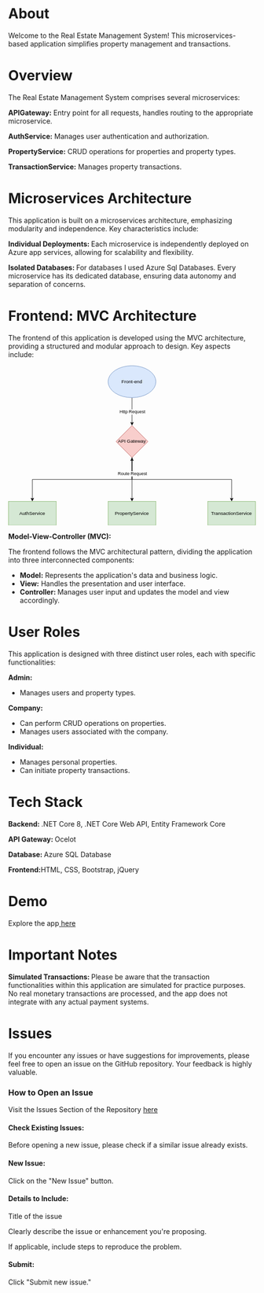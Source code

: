 <h1>About</h1>
<p>Welcome to the Real Estate Management System! This microservices-based application simplifies property management and transactions.</p>

<h1>Overview</h1>
<p>The Real Estate Management System comprises several microservices:</p>

<p><b>APIGateway:</b> Entry point for all requests, handles routing to the appropriate microservice.</p>
<p><b>AuthService:</b> Manages user authentication and authorization.</p>
<p><b>PropertyService:</b> CRUD operations for properties and property types.</p>
<p><b>TransactionService:</b> Manages property transactions.</p>

<h1><b>Microservices Architecture</b></h1>
<p>This application is built on a microservices architecture, emphasizing modularity and independence. Key characteristics include:</p>
<p><b>Individual Deployments: </b>Each microservice is independently deployed on Azure app services, allowing for scalability and flexibility.</p>
<p><b>Isolated Databases: </b>For databases I used Azure Sql Databases. Every microservice has its dedicated database, ensuring data autonomy and separation of concerns.</p>

<h1>Frontend: MVC Architecture</h1>
<p>The frontend of this application is developed using the MVC architecture, providing a structured and modular approach to design. Key aspects include:</p>


<svg xmlns="http://www.w3.org/2000/svg" xmlns:xlink="http://www.w3.org/1999/xlink" version="1.1" width="621px" viewBox="-0.5 -0.5 621 401" content="&lt;mxfile host=&quot;app.diagrams.net&quot; modified=&quot;2024-03-20T09:41:23.932Z&quot; agent=&quot;Mozilla/5.0 (Windows NT 10.0; Win64; x64) AppleWebKit/537.36 (KHTML, like Gecko) Chrome/122.0.0.0 Safari/537.36&quot; etag=&quot;3rZSAV1AwDDXUCGUD5Ih&quot; version=&quot;24.0.7&quot; type=&quot;github&quot;&gt;&#10;  &lt;diagram name=&quot;Page-1&quot; id=&quot;GJ6CLmsnKcf3C3Ws2XPh&quot;&gt;&#10;    &lt;mxGraphModel dx=&quot;1050&quot; dy=&quot;522&quot; grid=&quot;1&quot; gridSize=&quot;10&quot; guides=&quot;1&quot; tooltips=&quot;1&quot; connect=&quot;1&quot; arrows=&quot;1&quot; fold=&quot;1&quot; page=&quot;1&quot; pageScale=&quot;1&quot; pageWidth=&quot;850&quot; pageHeight=&quot;1100&quot; math=&quot;0&quot; shadow=&quot;0&quot;&gt;&#10;      &lt;root&gt;&#10;        &lt;mxCell id=&quot;0&quot; /&gt;&#10;        &lt;mxCell id=&quot;1&quot; parent=&quot;0&quot; /&gt;&#10;        &lt;mxCell id=&quot;o49BstXFcHLmxdN3CpSH-3&quot; style=&quot;edgeStyle=orthogonalEdgeStyle;rounded=0;orthogonalLoop=1;jettySize=auto;html=1;entryX=0.5;entryY=0;entryDx=0;entryDy=0;&quot; edge=&quot;1&quot; parent=&quot;1&quot; source=&quot;o49BstXFcHLmxdN3CpSH-1&quot; target=&quot;o49BstXFcHLmxdN3CpSH-2&quot;&gt;&#10;          &lt;mxGeometry relative=&quot;1&quot; as=&quot;geometry&quot; /&gt;&#10;        &lt;/mxCell&gt;&#10;        &lt;mxCell id=&quot;o49BstXFcHLmxdN3CpSH-4&quot; value=&quot;Http Request&quot; style=&quot;edgeLabel;html=1;align=center;verticalAlign=middle;resizable=0;points=[];&quot; vertex=&quot;1&quot; connectable=&quot;0&quot; parent=&quot;o49BstXFcHLmxdN3CpSH-3&quot;&gt;&#10;          &lt;mxGeometry relative=&quot;1&quot; as=&quot;geometry&quot;&gt;&#10;            &lt;mxPoint as=&quot;offset&quot; /&gt;&#10;          &lt;/mxGeometry&gt;&#10;        &lt;/mxCell&gt;&#10;        &lt;mxCell id=&quot;o49BstXFcHLmxdN3CpSH-1&quot; value=&quot;Front-end&quot; style=&quot;ellipse;whiteSpace=wrap;html=1;fillColor=#dae8fc;strokeColor=#6c8ebf;&quot; vertex=&quot;1&quot; parent=&quot;1&quot;&gt;&#10;          &lt;mxGeometry x=&quot;330&quot; y=&quot;80&quot; width=&quot;120&quot; height=&quot;80&quot; as=&quot;geometry&quot; /&gt;&#10;        &lt;/mxCell&gt;&#10;        &lt;mxCell id=&quot;o49BstXFcHLmxdN3CpSH-8&quot; style=&quot;edgeStyle=orthogonalEdgeStyle;rounded=0;orthogonalLoop=1;jettySize=auto;html=1;entryX=0.5;entryY=0;entryDx=0;entryDy=0;startArrow=classic;startFill=1;exitX=0.5;exitY=1;exitDx=0;exitDy=0;&quot; edge=&quot;1&quot; parent=&quot;1&quot; source=&quot;o49BstXFcHLmxdN3CpSH-2&quot; target=&quot;o49BstXFcHLmxdN3CpSH-5&quot;&gt;&#10;          &lt;mxGeometry relative=&quot;1&quot; as=&quot;geometry&quot; /&gt;&#10;        &lt;/mxCell&gt;&#10;        &lt;mxCell id=&quot;o49BstXFcHLmxdN3CpSH-9&quot; style=&quot;edgeStyle=orthogonalEdgeStyle;rounded=0;orthogonalLoop=1;jettySize=auto;html=1;entryX=0.5;entryY=0;entryDx=0;entryDy=0;&quot; edge=&quot;1&quot; parent=&quot;1&quot; source=&quot;o49BstXFcHLmxdN3CpSH-2&quot; target=&quot;o49BstXFcHLmxdN3CpSH-6&quot;&gt;&#10;          &lt;mxGeometry relative=&quot;1&quot; as=&quot;geometry&quot; /&gt;&#10;        &lt;/mxCell&gt;&#10;        &lt;mxCell id=&quot;o49BstXFcHLmxdN3CpSH-10&quot; style=&quot;edgeStyle=orthogonalEdgeStyle;rounded=0;orthogonalLoop=1;jettySize=auto;html=1;entryX=0.5;entryY=0;entryDx=0;entryDy=0;exitX=0.5;exitY=1;exitDx=0;exitDy=0;&quot; edge=&quot;1&quot; parent=&quot;1&quot; source=&quot;o49BstXFcHLmxdN3CpSH-2&quot; target=&quot;o49BstXFcHLmxdN3CpSH-7&quot;&gt;&#10;          &lt;mxGeometry relative=&quot;1&quot; as=&quot;geometry&quot;&gt;&#10;            &lt;mxPoint x=&quot;390&quot; y=&quot;320&quot; as=&quot;sourcePoint&quot; /&gt;&#10;          &lt;/mxGeometry&gt;&#10;        &lt;/mxCell&gt;&#10;        &lt;mxCell id=&quot;o49BstXFcHLmxdN3CpSH-11&quot; value=&quot;Route Request&quot; style=&quot;edgeLabel;html=1;align=center;verticalAlign=middle;resizable=0;points=[];&quot; vertex=&quot;1&quot; connectable=&quot;0&quot; parent=&quot;o49BstXFcHLmxdN3CpSH-10&quot;&gt;&#10;          &lt;mxGeometry relative=&quot;1&quot; as=&quot;geometry&quot;&gt;&#10;            &lt;mxPoint x=&quot;-125&quot; y=&quot;-15&quot; as=&quot;offset&quot; /&gt;&#10;          &lt;/mxGeometry&gt;&#10;        &lt;/mxCell&gt;&#10;        &lt;mxCell id=&quot;o49BstXFcHLmxdN3CpSH-2&quot; value=&quot;API Gateway&quot; style=&quot;rhombus;whiteSpace=wrap;html=1;fillColor=#f8cecc;strokeColor=#b85450;&quot; vertex=&quot;1&quot; parent=&quot;1&quot;&gt;&#10;          &lt;mxGeometry x=&quot;350&quot; y=&quot;230&quot; width=&quot;80&quot; height=&quot;80&quot; as=&quot;geometry&quot; /&gt;&#10;        &lt;/mxCell&gt;&#10;        &lt;mxCell id=&quot;o49BstXFcHLmxdN3CpSH-5&quot; value=&quot;AuthService&quot; style=&quot;rounded=0;whiteSpace=wrap;html=1;fillColor=#d5e8d4;flipH=1;flipV=1;strokeColor=#82b366;&quot; vertex=&quot;1&quot; parent=&quot;1&quot;&gt;&#10;          &lt;mxGeometry x=&quot;80&quot; y=&quot;420&quot; width=&quot;120&quot; height=&quot;60&quot; as=&quot;geometry&quot; /&gt;&#10;        &lt;/mxCell&gt;&#10;        &lt;mxCell id=&quot;o49BstXFcHLmxdN3CpSH-6&quot; value=&quot;PropertyService&quot; style=&quot;rounded=0;whiteSpace=wrap;html=1;fillColor=#d5e8d4;flipH=1;flipV=1;strokeColor=#82b366;&quot; vertex=&quot;1&quot; parent=&quot;1&quot;&gt;&#10;          &lt;mxGeometry x=&quot;330&quot; y=&quot;420&quot; width=&quot;120&quot; height=&quot;60&quot; as=&quot;geometry&quot; /&gt;&#10;        &lt;/mxCell&gt;&#10;        &lt;mxCell id=&quot;o49BstXFcHLmxdN3CpSH-7&quot; value=&quot;TransactionService&quot; style=&quot;rounded=0;whiteSpace=wrap;html=1;fillColor=#d5e8d4;flipH=1;flipV=1;strokeColor=#82b366;&quot; vertex=&quot;1&quot; parent=&quot;1&quot;&gt;&#10;          &lt;mxGeometry x=&quot;580&quot; y=&quot;420&quot; width=&quot;120&quot; height=&quot;60&quot; as=&quot;geometry&quot; /&gt;&#10;        &lt;/mxCell&gt;&#10;      &lt;/root&gt;&#10;    &lt;/mxGraphModel&gt;&#10;  &lt;/diagram&gt;&#10;&lt;/mxfile&gt;&#10;" onclick="(function(svg){var src=window.event.target||window.event.srcElement;while (src!=null&amp;&amp;src.nodeName.toLowerCase()!='a'){src=src.parentNode;}if(src==null){if(svg.wnd!=null&amp;&amp;!svg.wnd.closed){svg.wnd.focus();}else{var r=function(evt){if(evt.data=='ready'&amp;&amp;evt.source==svg.wnd){svg.wnd.postMessage(decodeURIComponent(svg.getAttribute('content')),'*');window.removeEventListener('message',r);}};window.addEventListener('message',r);svg.wnd=window.open('https://viewer.diagrams.net/?client=1&amp;page=0&amp;edit=_blank');}}})(this);" style="cursor:pointer;max-width:100%;max-height:401px;"><defs/><g><g><path d="M 310 80 L 310 143.63" fill="none" stroke="rgb(0, 0, 0)" stroke-miterlimit="10" pointer-events="stroke"/><path d="M 310 148.88 L 306.5 141.88 L 310 143.63 L 313.5 141.88 Z" fill="rgb(0, 0, 0)" stroke="rgb(0, 0, 0)" stroke-miterlimit="10" pointer-events="all"/></g><g><g transform="translate(-0.5 -0.5)"><switch><foreignObject pointer-events="none" width="100%" height="100%" requiredFeatures="http://www.w3.org/TR/SVG11/feature#Extensibility" style="overflow: visible; text-align: left;"><div xmlns="http://www.w3.org/1999/xhtml" style="display: flex; align-items: unsafe center; justify-content: unsafe center; width: 1px; height: 1px; padding-top: 116px; margin-left: 311px;"><div data-drawio-colors="color: rgb(0, 0, 0); background-color: rgb(255, 255, 255); " style="box-sizing: border-box; font-size: 0px; text-align: center;"><div style="display: inline-block; font-size: 11px; font-family: Helvetica; color: rgb(0, 0, 0); line-height: 1.2; pointer-events: all; background-color: rgb(255, 255, 255); white-space: nowrap;">Http Request</div></div></div></foreignObject><text x="311" y="119" fill="rgb(0, 0, 0)" font-family="Helvetica" font-size="11px" text-anchor="middle">Http Request</text></switch></g></g><g><ellipse cx="310" cy="40" rx="60" ry="40" fill="#dae8fc" stroke="#6c8ebf" pointer-events="all"/></g><g><g transform="translate(-0.5 -0.5)"><switch><foreignObject pointer-events="none" width="100%" height="100%" requiredFeatures="http://www.w3.org/TR/SVG11/feature#Extensibility" style="overflow: visible; text-align: left;"><div xmlns="http://www.w3.org/1999/xhtml" style="display: flex; align-items: unsafe center; justify-content: unsafe center; width: 118px; height: 1px; padding-top: 40px; margin-left: 251px;"><div data-drawio-colors="color: rgb(0, 0, 0); " style="box-sizing: border-box; font-size: 0px; text-align: center;"><div style="display: inline-block; font-size: 12px; font-family: Helvetica; color: rgb(0, 0, 0); line-height: 1.2; pointer-events: all; white-space: normal; overflow-wrap: normal;">Front-end</div></div></div></foreignObject><text x="310" y="44" fill="rgb(0, 0, 0)" font-family="Helvetica" font-size="12px" text-anchor="middle">Front-end</text></switch></g></g><g><path d="M 310 236.37 L 310 285 L 60 285 L 60 333.63" fill="none" stroke="rgb(0, 0, 0)" stroke-miterlimit="10" pointer-events="stroke"/><path d="M 310 231.12 L 313.5 238.12 L 310 236.37 L 306.5 238.12 Z" fill="rgb(0, 0, 0)" stroke="rgb(0, 0, 0)" stroke-miterlimit="10" pointer-events="all"/><path d="M 60 338.88 L 56.5 331.88 L 60 333.63 L 63.5 331.88 Z" fill="rgb(0, 0, 0)" stroke="rgb(0, 0, 0)" stroke-miterlimit="10" pointer-events="all"/></g><g><path d="M 310 230 L 310 333.63" fill="none" stroke="rgb(0, 0, 0)" stroke-miterlimit="10" pointer-events="stroke"/><path d="M 310 338.88 L 306.5 331.88 L 310 333.63 L 313.5 331.88 Z" fill="rgb(0, 0, 0)" stroke="rgb(0, 0, 0)" stroke-miterlimit="10" pointer-events="all"/></g><g><path d="M 310 230 L 310 285 L 560 285 L 560 333.63" fill="none" stroke="rgb(0, 0, 0)" stroke-miterlimit="10" pointer-events="stroke"/><path d="M 560 338.88 L 556.5 331.88 L 560 333.63 L 563.5 331.88 Z" fill="rgb(0, 0, 0)" stroke="rgb(0, 0, 0)" stroke-miterlimit="10" pointer-events="all"/></g><g><g transform="translate(-0.5 -0.5)"><switch><foreignObject pointer-events="none" width="100%" height="100%" requiredFeatures="http://www.w3.org/TR/SVG11/feature#Extensibility" style="overflow: visible; text-align: left;"><div xmlns="http://www.w3.org/1999/xhtml" style="display: flex; align-items: unsafe center; justify-content: unsafe center; width: 1px; height: 1px; padding-top: 271px; margin-left: 311px;"><div data-drawio-colors="color: rgb(0, 0, 0); background-color: rgb(255, 255, 255); " style="box-sizing: border-box; font-size: 0px; text-align: center;"><div style="display: inline-block; font-size: 11px; font-family: Helvetica; color: rgb(0, 0, 0); line-height: 1.2; pointer-events: all; background-color: rgb(255, 255, 255); white-space: nowrap;">Route Request</div></div></div></foreignObject><text x="311" y="274" fill="rgb(0, 0, 0)" font-family="Helvetica" font-size="11px" text-anchor="middle">Route Request</text></switch></g></g><g><path d="M 310 150 L 350 190 L 310 230 L 270 190 Z" fill="#f8cecc" stroke="#b85450" stroke-miterlimit="10" pointer-events="all"/></g><g><g transform="translate(-0.5 -0.5)"><switch><foreignObject pointer-events="none" width="100%" height="100%" requiredFeatures="http://www.w3.org/TR/SVG11/feature#Extensibility" style="overflow: visible; text-align: left;"><div xmlns="http://www.w3.org/1999/xhtml" style="display: flex; align-items: unsafe center; justify-content: unsafe center; width: 78px; height: 1px; padding-top: 190px; margin-left: 271px;"><div data-drawio-colors="color: rgb(0, 0, 0); " style="box-sizing: border-box; font-size: 0px; text-align: center;"><div style="display: inline-block; font-size: 12px; font-family: Helvetica; color: rgb(0, 0, 0); line-height: 1.2; pointer-events: all; white-space: normal; overflow-wrap: normal;">API Gateway</div></div></div></foreignObject><text x="310" y="194" fill="rgb(0, 0, 0)" font-family="Helvetica" font-size="12px" text-anchor="middle">API Gateway</text></switch></g></g><g><rect x="0" y="340" width="120" height="60" fill="#d5e8d4" stroke="#82b366" transform="rotate(180,60,370)" pointer-events="all"/></g><g><g transform="translate(-0.5 -0.5)"><switch><foreignObject pointer-events="none" width="100%" height="100%" requiredFeatures="http://www.w3.org/TR/SVG11/feature#Extensibility" style="overflow: visible; text-align: left;"><div xmlns="http://www.w3.org/1999/xhtml" style="display: flex; align-items: unsafe center; justify-content: unsafe center; width: 118px; height: 1px; padding-top: 370px; margin-left: 1px;"><div data-drawio-colors="color: rgb(0, 0, 0); " style="box-sizing: border-box; font-size: 0px; text-align: center;"><div style="display: inline-block; font-size: 12px; font-family: Helvetica; color: rgb(0, 0, 0); line-height: 1.2; pointer-events: all; white-space: normal; overflow-wrap: normal;">AuthService</div></div></div></foreignObject><text x="60" y="374" fill="rgb(0, 0, 0)" font-family="Helvetica" font-size="12px" text-anchor="middle">AuthService</text></switch></g></g><g><rect x="250" y="340" width="120" height="60" fill="#d5e8d4" stroke="#82b366" transform="rotate(180,310,370)" pointer-events="all"/></g><g><g transform="translate(-0.5 -0.5)"><switch><foreignObject pointer-events="none" width="100%" height="100%" requiredFeatures="http://www.w3.org/TR/SVG11/feature#Extensibility" style="overflow: visible; text-align: left;"><div xmlns="http://www.w3.org/1999/xhtml" style="display: flex; align-items: unsafe center; justify-content: unsafe center; width: 118px; height: 1px; padding-top: 370px; margin-left: 251px;"><div data-drawio-colors="color: rgb(0, 0, 0); " style="box-sizing: border-box; font-size: 0px; text-align: center;"><div style="display: inline-block; font-size: 12px; font-family: Helvetica; color: rgb(0, 0, 0); line-height: 1.2; pointer-events: all; white-space: normal; overflow-wrap: normal;">PropertyService</div></div></div></foreignObject><text x="310" y="374" fill="rgb(0, 0, 0)" font-family="Helvetica" font-size="12px" text-anchor="middle">PropertyService</text></switch></g></g><g><rect x="500" y="340" width="120" height="60" fill="#d5e8d4" stroke="#82b366" transform="rotate(180,560,370)" pointer-events="all"/></g><g><g transform="translate(-0.5 -0.5)"><switch><foreignObject pointer-events="none" width="100%" height="100%" requiredFeatures="http://www.w3.org/TR/SVG11/feature#Extensibility" style="overflow: visible; text-align: left;"><div xmlns="http://www.w3.org/1999/xhtml" style="display: flex; align-items: unsafe center; justify-content: unsafe center; width: 118px; height: 1px; padding-top: 370px; margin-left: 501px;"><div data-drawio-colors="color: rgb(0, 0, 0); " style="box-sizing: border-box; font-size: 0px; text-align: center;"><div style="display: inline-block; font-size: 12px; font-family: Helvetica; color: rgb(0, 0, 0); line-height: 1.2; pointer-events: all; white-space: normal; overflow-wrap: normal;">TransactionService</div></div></div></foreignObject><text x="560" y="374" fill="rgb(0, 0, 0)" font-family="Helvetica" font-size="12px" text-anchor="middle">TransactionService</text></switch></g></g></g><switch><g requiredFeatures="http://www.w3.org/TR/SVG11/feature#Extensibility"/><a transform="translate(0,-5)" xlink:href="https://www.drawio.com/doc/faq/svg-export-text-problems" target="_blank"><text text-anchor="middle" font-size="10px" x="50%" y="100%">Text is not SVG - cannot display</text></a></switch></svg>


<p><b>Model-View-Controller (MVC):</b></p>
<p>The frontend follows the MVC architectural pattern, dividing the application into three interconnected components:</p>
<ul>
  <li><b>Model:</b> Represents the application's data and business logic.</li>
  <li><b>View:</b> Handles the presentation and user interface.</li>
  <li><b>Controller: </b> Manages user input and updates the model and view accordingly.</li>
</ul>

<h1>User Roles</h1>
<p>This application is designed with three distinct user roles, each with specific functionalities:</p>

<p><b>Admin:</b></p>
<ul>
  <li>Manages users and property types.</li>
</ul>

<p><b>Company:</b></p>
<ul>
  <li>Can perform CRUD operations on properties.</li>
  <li>Manages users associated with the company.</li>
</ul>
<p><b>Individual:</b></p>
<ul>
  <li>Manages personal properties.</li>
  <li>Can initiate property transactions.</li>
</ul>


<h1>Tech Stack</h1>
<p><b>Backend: </b>.NET Core 8, .NET Core Web API, Entity Framework Core</p>
<p><b>API Gateway: </b>Ocelot</p>
<p><b>Database: </b> Azure SQL Database</p>
<p><b>Frontend:</b>HTML, CSS, Bootstrap, jQuery</p>
 

<h1>Demo</h1>
<p>Explore the app<a href="https://estatevillee.azurewebsites.net/" target=”_blank”> here</a></p>

<h1>Important Notes</h1>
<p><b>Simulated Transactions: </b>Please be aware that the transaction functionalities within this application are simulated for practice purposes. No real monetary transactions are processed, and the app does not integrate with any actual payment systems.</p>

<h1>Issues</h1>
<p>If you encounter any issues or have suggestions for improvements, please feel free to open an issue on the GitHub repository. Your feedback is highly valuable.</p>

<h3>How to Open an Issue</h3>
<p>Visit the Issues Section of the Repository <a href="https://github.com/FatbardhDurmishi/RealEstateWithMicorservices/issues">here</a></p>

<h4>Check Existing Issues:</h4>
<p>Before opening a new issue, please check if a similar issue already exists.</p>

<h4>New Issue:</h4>
<p>Click on the "New Issue" button.</p>

<h4>Details to Include:</h4>
<p>Title of the issue</p>
<p>Clearly describe the issue or enhancement you're proposing.</p>
<p>If applicable, include steps to reproduce the problem.</p>

<h4>Submit:</h4>
<p>Click "Submit new issue."</p>

